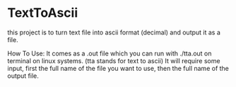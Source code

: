 # TextToAscii
this project is to turn text file into ascii format (decimal) and output it as a file.

How To Use:
It comes as a .out file which you can run with ./tta.out on terminal on linux systems.
(tta stands for text to ascii)
It will require some input, first the full name of the file you want to use, then the full name of the output file.

